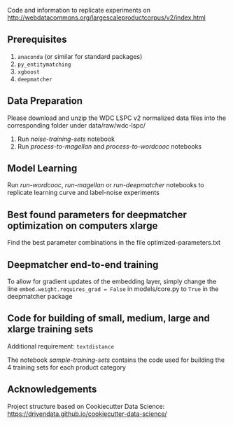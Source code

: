 Code and information to replicate experiments on http://webdatacommons.org/largescaleproductcorpus/v2/index.html

## Prerequisites
1. `anaconda` (or similar for standard packages)
2. `py_entitymatching`
3. `xgboost`
4. `deepmatcher`


## Data Preparation
Please download and unzip the WDC LSPC v2 normalized data files into the corresponding folder under data/raw/wdc-lspc/
1. Run *noise-training-sets* notebook
2. Run *process-to-magellan* and *process-to-wordcooc* notebooks

## Model Learning
Run *run-wordcooc*, *run-magellan* or *run-deepmatcher* notebooks to replicate learning curve and label-noise experiments

## Best found parameters for deepmatcher optimization on computers xlarge
Find the best parameter combinations in the file optimized-parameters.txt

## Deepmatcher end-to-end training
To allow for gradient updates of the embedding layer, simply change the line
`embed.weight.requires_grad = False`
in models/core.py to `True` in the deepmatcher package

## Code for building of small, medium, large and xlarge training sets
Additional requirement: `textdistance`

The notebook *sample-training-sets* contains the code used for building the 4 training sets for each product category

## Acknowledgements
Project structure based on Cookiecutter Data Science: https://drivendata.github.io/cookiecutter-data-science/
